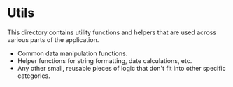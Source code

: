 # Utils

This directory contains utility functions and helpers that are used across various parts of the application.

- Common data manipulation functions.
- Helper functions for string formatting, date calculations, etc.
- Any other small, reusable pieces of logic that don't fit into other specific categories.
